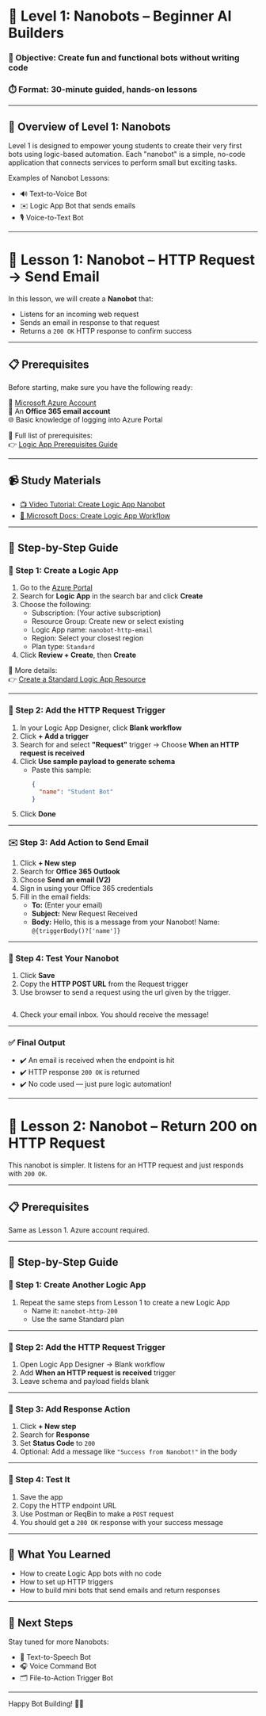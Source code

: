 # 🤖 Level 1: Nanobots – Beginner AI Builders

### 🎯 Objective: Create fun and functional bots without writing code
### ⏱️ Format: 30-minute guided, hands-on lessons

---

## 📘 Overview of Level 1: Nanobots

Level 1 is designed to empower young students to create their very first bots using logic-based automation. Each "nanobot" is a simple, no-code application that connects services to perform small but exciting tasks.

Examples of Nanobot Lessons:
- 🔊 Text-to-Voice Bot
- ✉️ Logic App Bot that sends emails
- 🎙️ Voice-to-Text Bot

---

# 🚀 Lesson 1: Nanobot – HTTP Request → Send Email

In this lesson, we will create a **Nanobot** that:
- Listens for an incoming web request
- Sends an email in response to that request
- Returns a `200 OK` HTTP response to confirm success

---

## 📋 Prerequisites

Before starting, make sure you have the following ready:

🔗 [Microsoft Azure Account](https://portal.azure.com)  
📧 An **Office 365 email account**  
🌐 Basic knowledge of logging into Azure Portal  

🔧 Full list of prerequisites:  
👉 [Logic App Prerequisites Guide](https://learn.microsoft.com/en-us/azure/logic-apps/create-single-tenant-workflows-azure-portal#prerequisites)

---

## 📹 Study Materials

- [📺 Video Tutorial: Create Logic App Nanobot](https://youtu.be/HWxb7KPPJ9o?si=lM8z1WWvFwQnLlT0)
- [📘 Microsoft Docs: Create Logic App Workflow](https://learn.microsoft.com/en-us/azure/logic-apps/create-single-tenant-workflows-azure-portal)

---

## 🧱 Step-by-Step Guide

### 🔨 Step 1: Create a Logic App

1. Go to the [Azure Portal](https://portal.azure.com)
2. Search for **Logic App** in the search bar and click **Create**
3. Choose the following:
   - Subscription: (Your active subscription)
   - Resource Group: Create new or select existing
   - Logic App name: `nanobot-http-email`
   - Region: Select your closest region
   - Plan type: `Standard`
4. Click **Review + Create**, then **Create**

📖 More details:  
👉 [Create a Standard Logic App Resource](https://learn.microsoft.com/en-us/azure/logic-apps/create-single-tenant-workflows-azure-portal#create-a-standard-logic-app-resource)

---

### 🧩 Step 2: Add the HTTP Request Trigger

1. In your Logic App Designer, click **Blank workflow**
2. Click **+ Add a trigger**
3. Search for and select **"Request"** trigger → Choose **When an HTTP request is received**
4. Click **Use sample payload to generate schema**
   - Paste this sample:
     ```json
     {
       "name": "Student Bot"
     }
     ```
5. Click **Done**

---

### ✉️ Step 3: Add Action to Send Email

1. Click **+ New step**
2. Search for **Office 365 Outlook**
3. Choose **Send an email (V2)**
4. Sign in using your Office 365 credentials
5. Fill in the email fields:
   - **To:** (Enter your email)
   - **Subject:** New Request Received
   - **Body:** Hello, this is a message from your Nanobot! Name: `@{triggerBody()?['name']}`

---

### 🧪 Step 4: Test Your Nanobot

1. Click **Save**
2. Copy the **HTTP POST URL** from the Request trigger
3. Use browser to send a request using the url given by the trigger. 
     ```
4. Check your email inbox. You should receive the message!

---

### ✅ Final Output

- ✔️ An email is received when the endpoint is hit
- ✔️ HTTP response `200 OK` is returned
- ✔️ No code used — just pure logic automation!

---

# 🚀 Lesson 2: Nanobot – Return 200 on HTTP Request

This nanobot is simpler. It listens for an HTTP request and just responds with `200 OK`.

---

## 📋 Prerequisites

Same as Lesson 1. Azure account required.

---

## 🧱 Step-by-Step Guide

### 🔨 Step 1: Create Another Logic App

1. Repeat the same steps from Lesson 1 to create a new Logic App
   - Name it: `nanobot-http-200`
   - Use the same Standard plan

---

### 🔁 Step 2: Add the HTTP Request Trigger

1. Open Logic App Designer → Blank workflow  
2. Add **When an HTTP request is received** trigger  
3. Leave schema and payload fields blank

---

### 🔄 Step 3: Add Response Action

1. Click **+ New step**
2. Search for **Response**
3. Set **Status Code** to `200`
4. Optional: Add a message like `"Success from Nanobot!"` in the body

---

### 🧪 Step 4: Test It

1. Save the app  
2. Copy the HTTP endpoint URL  
3. Use Postman or ReqBin to make a `POST` request  
4. You should get a `200 OK` response with your success message

---

## 🧠 What You Learned

- How to create Logic App bots with no code
- How to set up HTTP triggers
- How to build mini bots that send emails and return responses

---

## 🧰 Next Steps

Stay tuned for more Nanobots:

- 📢 Text-to-Speech Bot  
- 🎧 Voice Command Bot  
- 🗂️ File-to-Action Trigger Bot

---

Happy Bot Building! 🤖✨  
